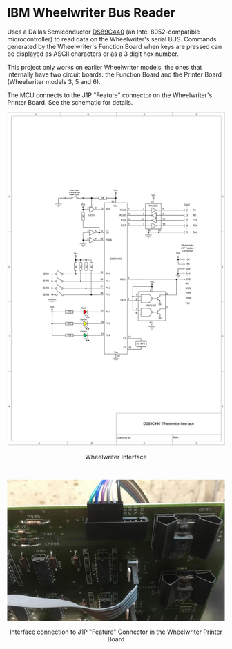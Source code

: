 # IBM Wheelwriter Bus Reader
Uses a Dallas Semiconductor [DS89C440](https://www.maximintegrated.com/en/products/microcontrollers/DS89C440.html) (an Intel 8052-compatible microcontroller) to read data on the Wheelwriter's serial BUS. Commands generated by the Wheelwriter's Function Board when keys are pressed can be displayed as ASCII characters or as a 3 digit hex number.

This project only works on earlier Wheelwriter models, the ones that internally have two circuit boards: the Function Board and the Printer Board (Wheelwriter models 3, 5 and 6).

The MCU connects to the J1P "Feature" connector on the Wheelwriter's Printer Board. See the schematic for details.
<p align="center"><img src="Wheelwriter%20Interface.jpg"/>
<p align="center">Wheelwriter Interface</p><br>
<p align="center"><img src="/images/J1P%20Feature%20Connector.jpg"/>
<p align="center">Interface connection to J1P "Feature" Connector in the Wheelwriter Printer Board</p><br>
